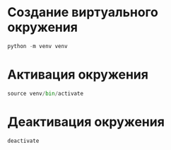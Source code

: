 # Создание виртуального окружения

```python
python -m venv venv
```

# Активация окружения

```python
source venv/bin/activate
```


# Деактивация окружения

```python
deactivate
```

